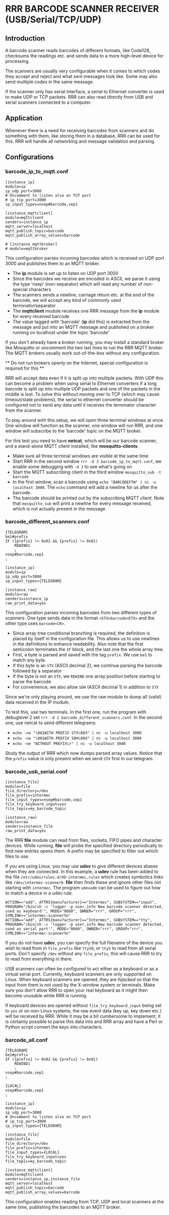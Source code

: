 # RRR BARCODE SCANNER RECEIVER (USB/Serial/TCP/UDP)

## Introduction

A barcode scanner reads barcodes of different formats, like Code128, checksums
the readings etc. and sends data to a more high-level device for processing.

The scanners are usually very configurable when it comes to which codes they accept
and reject and what sent messages look like. Some may also send multiple codes in
the same message.

If the scanner only has serial interface, a serial to Ethernet converter is used
to make UDP or TCP packets. RRR can also read directly from USB and serial scanners
connected to a computer.

## Application

Whenever there is a need for receiving barcodes from scanners and do something with
them, like storing them in a database, RRR can be used for this. RRR will handle
all networking and message validation and parsing.

## Configurations

### barcode\_ip\_to\_mqtt.conf

	[instance_ip]
	module=ip
	ip_udp_port=3000
	# Uncomment to listen also on TCP port
	# ip_tcp_port=3000
	ip_input_types=nsep#barcode,sep1
	
	[instance_mqttclient]
	module=mqttclient
	senders=instance_ip
	mqtt_server=localhost
	mqtt_publish_topic=barcode
	mqtt_publish_array_values=barcode
	
	# [instance_mqttbroker]
	# module=mqttbroker

This configuration parses incoming barcodes which is received on UDP
port 3000 and publishes them to an MQTT broker. 

* The **ip** module is set up to listen on UDP port 3000
* Since the barcodes we receive are encoded in ASCII, we parse it using the
  type 'nsep' (non-separator) which will read any number of non-special characters
* The scanners sends a newline, carriage return etc. at the end of the barcode,
  we will accept any kind of commonly used terminator/separator
* The **mqttclient** module receives one RRR message from the **ip** module for
  every received barcode
* The value tagged with 'barcode' (**ip** did this) is extracted from the message
  and put into an MQTT message and published on a broker running on localhost under
  the topic 'barcode'
  
If you don't already have a broker running, you may install a standard broker
like Mosquitto or uncomment the two last lines to run the RRR MQTT broker. The MQTT
brokers usually work out-of-the-box without any configuration.

** Do not run brokers openly on the Internet, special configuration is required for this **

RRR will accept data even if it is split up into multiple packets. With UDP this can become
a problem when using serial to Ethernet converters if a long barcode is split up into multiple UDP
packets and one of the packets in the middle is lost. To solve this without moving over to
TCP (which may cause timeout/state problems), the serial to ethernet converter should be
configured not to send any data until it receives the terminator character from the scanner.

To play around with this setup, we will open three terminal windows at once. One window will function
as the scanner, one window will run RRR, and one window will subscribe to the 'barcode' topic on
the MQTT broker.

For this test you need to have **netcat**, which will be our barcode scanner, and a stand-alone MQTT
client installed, like **mosquitto-clients**.

* Make sure all three terminal windows are visible at the same time
* Start RRR in the second window `rrr -d 3 barcode_ip_to_mqtt.conf`, we enable
  some debugging with `-d 3` to see what's going on
* Start the MQTT subscribing client in the third window `mosquitto_sub -t barcode`
* In the first window, scan a barcode using `echo "BARCODEFTW" | nc -u localhost 3000`. The `echo`
  command will add a newline for us after the barcode.
* The barcode should be printed out by the subscribing MQTT client. Note that `mosquitto_sub` will
  print a newline for every message received, which is not actually present in the message.

### barcode\_different\_scanners.conf

	{TELEGRAM}
	be1#prefix
	IF ({prefix} != 0x02 && {prefix} != 0x01)
		REWIND1
		;
	nsep#barcode,sep1
	;
	
	[instance_ip]
	module=ip
	ip_udp_port=3000
	ip_input_types={TELEGRAM}
	
	[instance_raw]
	module=raw
	senders=instance_ip
	raw_print_data=yes


This configuration parses incoming barcodes from two different types of scanners.
One type sends data in the format `<STX>barcode<ETX>` and the other type uses `barcode<CR>`.

* Since array tree conditional branching is required, the definition is placed by itself in the configuration file.
This allows us to use newlines in the definitions to enhance readability.
Also note that the first semicolon terminates the `IF` block, and the last one the whole array tree.
* First, a byte is parsed and saved with the tag `prefix`. We use `be1` to match any byte.
* If this byte is an `STX` (ASCII decimal 2), we continue parsing the barcode followed by a separator
* If the byte is not an `STX`, we `REWIND` one array position before starting to parse the barcode
* For convenience, we also allow `SOH` (ASCII decimal 1) in addition to `STX`

Since we're only playing around, we use the raw module to dump all (valid) data received in the IP module.

To test this, use two terminals. In the first one, run the program with debuglevel 2 set `rrr -d 2 barcode_different_scanners.conf`. In the second one, use netcat to send different telegrams:

* `echo -ne "\002WITH PREFIX STX\003" | nc -u localhost 3000`
* `echo -ne "\001WITH PREFIX SOH\004" | nc -u localhost 3000`
* `echo -ne "WITHOUT PREFIX\r" | nc -u localhost 3000`

Study the output of RRR which now dumps parsed array values.
Notice that the `prefix` value is only present when we send `STX` first in our telegram.

### barcode\_usb\_serial.conf

	[instance_file]
	module=file
	file_directory=/dev
	file_prefix=intermec
	file_input_types=nsep#barcode,sep1
	file_try_keyboard_input=yes
	file_topic=my_barcode_topic
	
	[instance_raw]
	module=raw
	senders=instance_file
	raw_print_data=yes

The RRR **file** module can read from files, sockets, FIFO pipes and character devices. While running, **file** will probe the specified directory periodically to find new entries opens them. A prefix may be specified
to filter out which files to use.

If you are using Linux, you may use **udev** to give different devices aliases when they are connected. In this example, a **udev** rule has been added to the file `/etc/udev/rules.d/99-intermec.rules` which creates
symbolics links like `/dev/intermec-scanner0`. **file** then finds these and ignore other files not starting with `intermec`. The program `udevadm` can be used to figure out how to match a device in a udev rule.

	ACTION=="add", ATTRS{manufacturer}=="Intermec", SUBSYSTEM=="input", PROGRAM="/bin/sh -c 'logger -p user.info New barcode scanner detected, used as keyboard'", MODE="0660", OWNER="rrr", GROUP="rrr", SYMLINK+="intermec-scanner%n"
	ACTION=="add", ATTRS{manufacturer}=="Intermec", SUBSYSTEM=="tty", PROGRAM="/bin/sh -c 'logger -p user.info New barcode scanner detected, used as serial port'", MODE="0660", OWNER="rrr", GROUP="rrr", SYMLINK+="intermec-scanner%n"

If you do not have **udev**, you can specify the full filename of the device you wish to read from in `file_prefix` like `ttyS0`, or `ttyS` to read from all serial ports. Don't specify `/dev` without
any `file_prefix`, this will cause RRR to try to read from everything in there.

USB scanners can often be configured to act either as a keyboard or as a virtual serial port. Currently,
keyboard scanners are only supported on Linux. When keyboard scanners are opened, they are *hijacked* so that
the input from them is not used by the X-window system or terminals. Make sure you don't allow RRR to open
your real keyboard as it might then become unusable while RRR is running.

If keyboard devices are opened without `file_try_keyboard_input` being set to `yes` or on non-Linux systems,
the raw event data (key up, key down etc.) will be received by RRR. While it may be a bit cumbersome to implement, it is certainly possible to parse this data into and RRR array and have a Perl or Python script convert the keys into characters.


### barcode\_all.conf

	{TELEGRAM}
	be1#prefix
	IF ({prefix} != 0x02 && {prefix} != 0x01)
		REWIND1
		;
	nsep#barcode,sep1
	;
	
	{LOCAL}
	nsep#barcode,sep1
	;
	
	[instance_ip]
	module=ip
	ip_udp_port=3000
	# Uncomment to listen also on TCP port
	# ip_tcp_port=3000
	ip_input_types={TELEGRAM}
	
	[instance_file]
	module=file
	file_directory=/dev
	file_prefix=intermec
	file_input_types={LOCAL}
	file_try_keyboard_input=yes
	file_topic=my_barcode_topic
	
	[instance_mqttclient]
	module=mqttclient
	senders=instance_ip,instance_file
	mqtt_server=localhost
	mqtt_publish_topic=barcode
	mqtt_publish_array_values=barcode

This configuration enables reading from TCP, UDP and local scanners at the same time, publishing
the barcodes to an MQTT broker.
